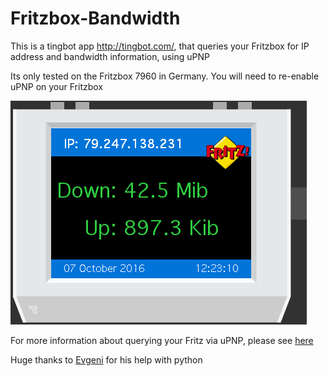 # Fritzbox-Bandwidth

This is a tingbot app http://tingbot.com/, that queries your Fritzbox for IP address and bandwidth information, using uPNP

Its only tested on the Fritzbox 7960 in Germany.  You will need to re-enable uPNP on your Fritzbox

![Screenshot](https://github.com/abradshaw/Fritzbox-Bandwidth/blob/master/fritzbox-bandwidth.tingapp/screenshot.png)

For more information about querying your Fritz via uPNP, please see [here](https://blog.devnu11.net/2015/02/monitoring-a-fritzbox-via-upnp-fritzos-6-20-fritzbox-7490/)

Huge thanks to [Evgeni](https://github.com/evgeni) for his help with python


